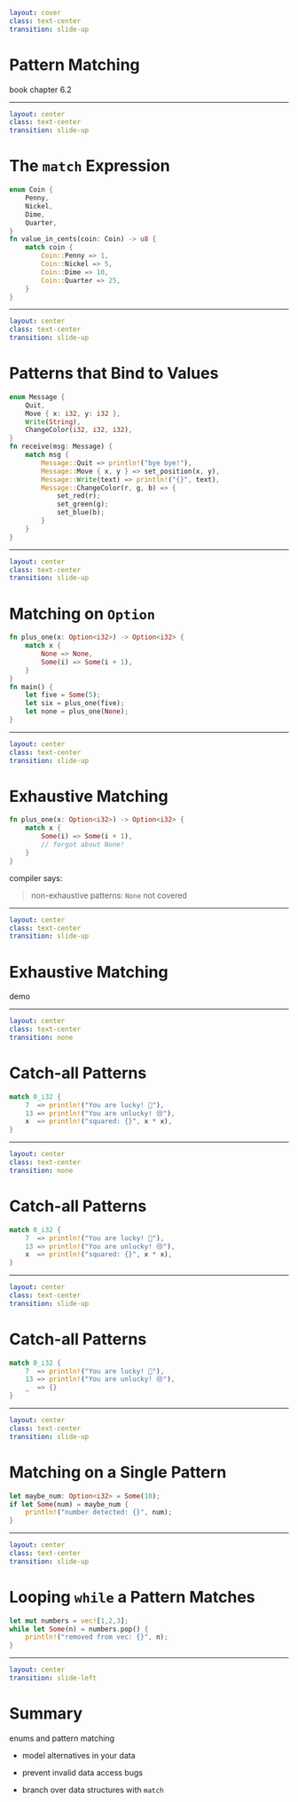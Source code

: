 ```yaml
layout: cover
class: text-center
transition: slide-up
```

# Pattern Matching

book chapter 6.2

---

```yaml
layout: center
class: text-center
transition: slide-up
```

# The `match` Expression

```rust {1-6|7|8-13|all}
enum Coin {
    Penny,
    Nickel,
    Dime,
    Quarter,
}
fn value_in_cents(coin: Coin) -> u8 {
    match coin {
        Coin::Penny => 1,
        Coin::Nickel => 5,
        Coin::Dime => 10,
        Coin::Quarter => 25,
    }
}
```

---

```yaml
layout: center
class: text-center
transition: slide-up
```

# Patterns that Bind to Values

```rust {1-6|8,9,17|8,10,17|8,11,17|8,12-16,17}
enum Message {
    Quit,
    Move { x: i32, y: i32 },
    Write(String),
    ChangeColor(i32, i32, i32),
}
fn receive(msg: Message) {
    match msg {
        Message::Quit => println!("bye bye!"),
        Message::Move { x, y } => set_position(x, y),
        Message::Write(text) => println!("{}", text),
        Message::ChangeColor(r, g, b) => {
            set_red(r);
            set_green(g);
            set_blue(b);
        }
    }
}
```

---

```yaml
layout: center
class: text-center
transition: slide-up
```

# Matching on `Option`

```rust {1-6,8-10}
fn plus_one(x: Option<i32>) -> Option<i32> {
    match x {
        None => None,
        Some(i) => Some(i + 1),
    }
}
fn main() {
    let five = Some(5);
    let six = plus_one(five);
    let none = plus_one(None);
}
```

---

```yaml
layout: center
class: text-center
transition: slide-up
```

# Exhaustive Matching

```rust {2-5}
fn plus_one(x: Option<i32>) -> Option<i32> {
    match x {
        Some(i) => Some(i + 1),
        // forgot about None!
    }
}
```

compiler says:

> non-exhaustive patterns: `None` not covered

---

```yaml
layout: center
class: text-center
transition: slide-up
```

# Exhaustive Matching

demo

---

```yaml
layout: center
class: text-center
transition: none
```

# Catch-all Patterns

```rust
match 0_i32 {
    7  => println!("You are lucky! 🥳"),
    13 => println!("You are unlucky! 😢"),
    x  => println!("squared: {}", x * x),
}
```

---

```yaml
layout: center
class: text-center
transition: none
```

# Catch-all Patterns

```rust {4}
match 0_i32 {
    7  => println!("You are lucky! 🥳"),
    13 => println!("You are unlucky! 😢"),
    x  => println!("squared: {}", x * x),
}
```

---

```yaml
layout: center
class: text-center
transition: slide-up
```

# Catch-all Patterns

```rust {4}
match 0_i32 {
    7  => println!("You are lucky! 🥳"),
    13 => println!("You are unlucky! 😢"),
    _  => {}
}
```

---

```yaml
layout: center
class: text-center
transition: slide-up
```

# Matching on a Single Pattern

```rust
let maybe_num: Option<i32> = Some(10);
if let Some(num) = maybe_num {
    println!("number detected: {}", num);
}
```

<div
    style="background-color: red"
    class="h-0.8 rounded absolute top-75 left-77 w-33"
></div>

---

```yaml
layout: center
class: text-center
transition: slide-up
```

# Looping `while` a Pattern Matches

```rust
let mut numbers = vec![1,2,3];
while let Some(n) = numbers.pop() {
    println!("removed from vec: {}", n);
}
```

<div
    style="background-color: red"
    class="h-0.8 rounded absolute top-75 left-65 w-36"
></div>

---

```yaml
layout: center
transition: slide-left
```

# Summary

enums and pattern matching

- model alternatives in your data

- prevent invalid data access bugs

- branch over data structures with `match`
